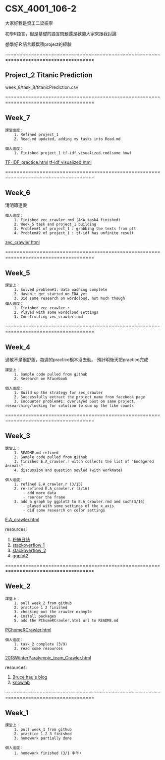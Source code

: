 # CSX_4001_106-2

大家好我是資工二梁振寧

初學R語言，但是基礎的語言問題還是歡迎大家來跟我討論

想學好Ｒ語言跟累積project的經驗

=====================================================================================
## Project_2 Titanic Prediction

week_8/task_8/titanicPrediction.csv


=====================================================================================

## Week_7

	課堂進度：
		1. Refined project_1
		2. Read.md updated, adding my tasks into Read.md

	個人進度：
		1. Finished project_1 tf-idf_visualized.rmd(some how)

[TF-IDF_practice.html](https://slimykat.github.io/CSX_4001_106-2/week_5/task_5/weekly_task/TF-IDF_practice.html)
[tf-idf_visualized.html](https://slimykat.github.io/CSX_4001_106-2/project1/tf-idf_visualized.html)

=====================================================================================

## Week_6

清明節連假

	個人進度：
		1. Finished zec_crawler.rmd (AKA task4 finished)
		2. Week_5 task and project_1 building
		3. Problem#1 of project_1 : grabbing the texts from ptt
		4. Problem#2 of project_1 : tf-idf has unfinite result

[zec_crawler.html](https://slimykat.github.io/CSX_4001_106-2/week_4/task_4/zec_crawler.html)

=====================================================================================

## Week_5

	課堂上：
		1. Solved problem#1: data washing complete
		2. Haven't get started on EDA yet
		3. Did some research on wordcloud, not much though
	個人進度：
		1. Finished zec_crawler.r
		2. Played with some wordcloud settings
		3. Constructing zec_crawler.rmd

=====================================================================================

## Week_4

過敏不是很舒服，每週的practice根本沒去動。
預計明後天把practice完成

	課堂上：
		1. Sample code pulled from github
		2. Research on Rfacebook

	個人進度：
		1. Build up the strategy for zec_crawler
		2. Successfully extract the project_name from facebook page
		3. Encounter problem#1: overlayed post on same project, researching/looking for solution to sum up the like counts 

=====================================================================================

## Week_3

	課堂上：
		1. README.md refined
		2. Sample code pulled from github
		3. finished E.A_crawler.r witch collects the list of "Endagered Animals"
		4. discussion and question sovled (with workmate)

	個人進度：
		1. refined E.A_crawler.r (3/15)
		2. re-refined E.A_crawler.r (3/16)
			- add more data
			- reorder the frame
		3. add a graph by ggplot2 to E.A_crawler.rmd and such(3/16)
			- played with some settings of the x_axis 
			- did some research on color settings

[E.A_crawler.html](https://slimykat.github.io/CSX_4001_106-2/week_3/task/E.A_crawler.html )

resources:
1.	[粉絲日誌](http://blog.fens.me/r-stringr/)
2.	[stackoverflow_1](https://stackoverflow.com/questions/14614946/how-to-turn-a-vector-into-a-matrix-in-r)
3.	[stackoverflow_2](https://stackoverflow.com/questions/8713462/ggplot2-change-order-of-display-of-a-factor-variable-on-an-axis)
4.	[ggplot2](http://www.sthda.com/english/wiki/ggplot2-colors-how-to-change-colors-automatically-and-manually)

=====================================================================================

## Week_2

	課堂上：
		1. pull week_2 from github
		2. practice 1 2 finished
		3. checking out the crawler example
		4. install packages
		5. add the PChomeRCrawler.html url to README.md		 

[PChomeRCrawler.html](https://slimykat.github.io/CSX_4001_106-2/week_2/task_2_example/PChomeRCrawler.html)

	個人進度：
		1. task_2 complete (3/9)
		2. read some resources

[2018WinterParalympic_team_Crawler.html](https://slimykat.github.io/CSX_4001_106-2/week_2/task_2/2018WinterParalympic_team_Crawler.html)

resources:
1. [Bruce hau's blog](http://brucehau.blogspot.tw/2016/09/rrvest.html)
2. [knowlab](https://knowlab.wordpress.com/2016/12/05/%E4%BB%A5-r-markdown-%E8%BC%95%E9%AC%86%E7%B7%A8%E8%BC%AF%E8%B3%87%E6%96%99%E5%88%86%E6%9E%90%E5%A0%B1%E5%91%8A%EF%BC%88%E4%B8%8A%EF%BC%89/)

=====================================================================================

##  Week_1

	課堂上：
		1. pull week_1 from github
		2. practice 1 2 3 finished
		3. homework partially done

	個人進度：
		1. homework finished (3/1 中午)
